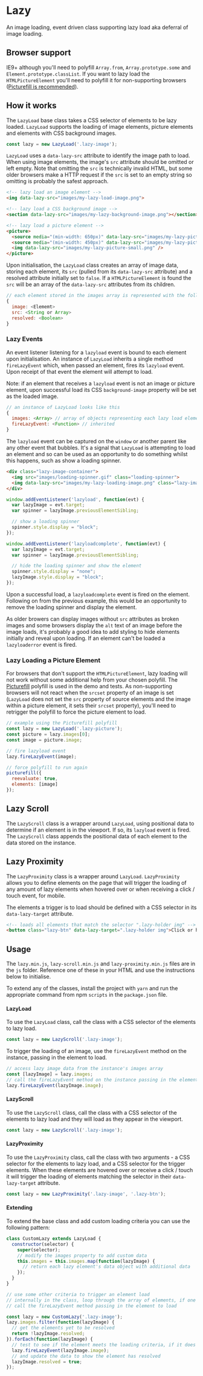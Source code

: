 # Lazy

An image loading, event driven class supporting lazy load aka deferral of image loading.

## Browser support

IE9+ although you'll need to polyfill `Array.from`, `Array.prototype.some` and `Element.prototype.classList`. If you want to lazy load the `HTMLPictureElement` you'll need to polyfill it for non-supporting browsers ([Picturefill is recommended](https://github.com/scottjehl/picturefill)).

## How it works

The `LazyLoad` base class takes a CSS selector of elements to be lazy loaded. `LazyLoad` supports the loading of image elements, picture elements and elements with CSS background images.

```javascript
const lazy = new LazyLoad('.lazy-image');
```

`LazyLoad` uses a `data-lazy-src` attribute to identify the image path to load. When using image elements, the image's `src` attribute should be omitted or left empty. Note that omitting the `src` is technically invalid HTML, but some older browsers make a HTTP request if the `src` is set to an empty string so omitting is probably the safest approach.

```html
<!-- lazy load an image element -->
<img data-lazy-src="images/my-lazy-load-image.png">

<!-- lazy load a CSS background image -->
<section data-lazy-src="images/my-lazy-background-image.png"></section>

<!-- lazy load a picture element -->
<picture>
  <source media="(min-width: 650px)" data-lazy-src="images/my-lazy-picture-large.png"></source>
  <source media="(min-width: 450px)" data-lazy-src="images/my-lazy-picture-med.png"></source>
  <img data-lazy-src="images/my-lazy-picture-small.png" />
</picture>
```

Upon initialisation, the `LazyLoad` class creates an array of image data, storing each element, its `src` (pulled from its `data-lazy-src` attribute) and a resolved attribute initially set to `false`. If a `HTMLPictureElement` is found the `src` will be an array of the `data-lazy-src` attributes from its children.

```javascript
// each element stored in the images array is represented with the following data structure
{
  image: <Elememt>
  src: <String or Array>
  resolved: <Boolean>
}
```
### Lazy Events

An event listener listening for a `lazyload` event is bound to each element upon initialisation. An instance of `LazyLoad` inherits a single method `fireLazyEvent` which, when passed an element, fires its `lazyload` event. Upon receipt of that event the element will attempt to load. 

Note: if an element that receives a `lazyload` event is not an image or picture element, upon successful load its CSS `background-image` property will be set as the loaded image. 

```javascript
// an instance of LazyLoad looks like this
{
  images: <Array> // array of objects representing each lazy load element (see above for data structure)
  fireLazyEvent: <Function> // inherited
}
```

The `lazyload` event can be captured on the `window` or another parent like any other event that bubbles. It's a signal that `LazyLoad` is attempting to load an element and so can be used as an opportunity to do something whilst this happens, such as show a loading spinner.

```html
<div class="lazy-image-container">
  <img src="images/loading-spinner.gif" class="loading-spinner">
  <img data-lazy-src="images/my-lazy-loading-image.png" class="lazy-image">
</div>
```
```javascript
window.addEventListener('lazyload', function(evt) {
  var lazyImage = evt.target;
  var spinner = lazyImage.previousElementSibling;

  // show a loading spinner
  spinner.style.display = "block";
});

window.addEventListener('lazyloadcomplete', function(evt) {
  var lazyImage = evt.target;
  var spinner = lazyImage.previousElementSibling;

  // hide the loading spinner and show the element
  spinner.style.display = "none";
  lazyImage.style.display = "block";
});
```

Upon a successful load, a `lazyloadcomplete` event is fired on the element. Following on from the previous example, this would be an opportunity to remove the loading spinner and display the element.

As older browers can display images without `src` attributes as broken images and some browsers display the `alt` text of an image before the image loads, it's probably a good idea to add styling to hide elements initially and reveal upon loading. If an element can't be loaded a `lazyloaderror` event is fired.

### Lazy Loading a Picture Element

For browsers that don't support the `HTMLPictureElement`, lazy loading will not work without some additional help from your chosen polyfill. The [Picturefill](https://github.com/scottjehl/picturefill) polyfill is used in the demo and tests. As non-supporting browsers will not react when the `srcset` property of an image is set (`LazyLoad` does not set the `src` property of source elements and the image within a picture element, it sets their `srcset` property), you'll need to retrigger the polyfill to force the picture element to load.

```javascript
// example using the Picturefill polyfill
const lazy = new LazyLoad('.lazy-picture');
const picture = lazy.images[0];
const image = picture.image;

// fire lazyload event
lazy.fireLazyEvent(image);

// force polyfill to run again
picturefill({
  reevaluate: true,
  elements: [image]
});
```

## Lazy Scroll

The `LazyScroll` class is a wrapper around `LazyLoad`, using positional data to determine if an element is in the viewport. If so, its `lazyload` event is fired. The `LazyScroll` class appends the positional data of each element to the data stored on the instance.

## Lazy Proximity

The `LazyProximity` class is a wrapper around `LazyLoad`. `LazyProximity` allows you to define elements on the page that will trigger the loading of any amount of lazy elements when hovered over or when receiving a click / touch event, for mobile.

The elements a trigger is to load should be defined with a CSS selector in its `data-lazy-target` attribute.

```html
<!-- loads all elements that match the selector ".lazy-holder img" -->
<button class="lazy-btn" data-lazy-target=".lazy-holder img">Click or hover over me!</button>
```

## Usage

The `lazy.min.js`, `lazy-scroll.min.js` and `lazy-proximity.min.js` files are in the `js` folder. Reference one of these in your HTML and use the instructions below to initialise.

To extend any of the classes, install the project with `yarn` and run the appropriate command from npm `scripts` in the `package.json` file.

#### LazyLoad

To use the `LazyLoad` class, call the class with a CSS selector of the elements to lazy load.

```javascript
const lazy = new LazyScroll('.lazy-image');
```
To trigger the loading of an image, use the `fireLazyEvent` method on the instance, passing in the element to load.

```javascript
// access lazy image data from the instance's images array
const [lazyImage] = lazy.images;
// call the fireLazyEvent method on the instance passing in the element to lazy load
lazy.fireLazyEvent(lazyImage.image);
```

#### LazyScroll

To use the `LazyScroll` class, call the class with a CSS selector of the elements to lazy load and they will load as they appear in the viewport.

```javascript
const lazy = new LazyScroll('.lazy-image');
```

#### LazyProximity

To use the `LazyProximity` class, call the class with two arguments - a CSS selector for the elements to lazy load, and a CSS selector for the trigger elements. When these elements are hovered over or receive a click / touch it will trigger the loading of elements matching the selector in their `data-lazy-target` attribute.

```javascript
const lazy = new LazyProximity('.lazy-image', '.lazy-btn');
```

#### Extending

To extend the base class and add custom loading criteria you can use the following pattern:

```javascript
class CustomLazy extends LazyLoad {
  constructor(selector) {
    super(selector);
    // modify the images property to add custom data
    this.images = this.images.map(function(lazyImage) {
      // return each lazy element's data object with additional data
    });
  }
}

// use some other criteria to trigger an element load
// internally in the class, loop through the array of elements, if one meets the criteria to load
// call the fireLazyEvent method passing in the element to load

const lazy = new CustomLazy('.lazy-image');
lazy.images.filter(function(lazyImage) {
  // get the elements yet to be resolved
  return !lazyImage.resolved;
}).forEach(function(lazyImage) {
  // test to see if the element meets the loading criteria, if it does fire the lazyload event
  lazy.fireLazyEvent(lazyImage.image);
  // and update the data to show the element has resolved
  lazyImage.resolved = true;
});
```

